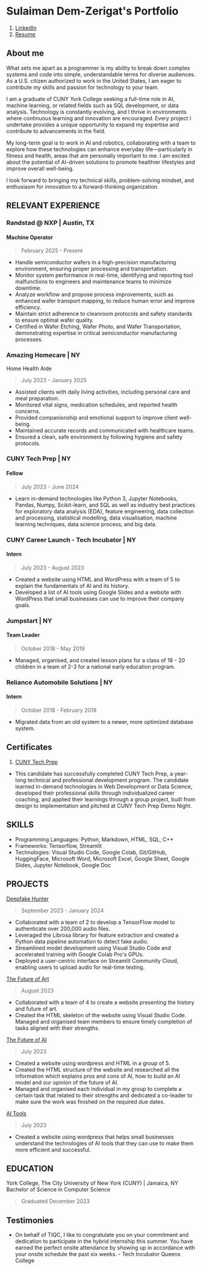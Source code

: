 # Sulaiman Dem-Zerigat's Portfolio

1. [LinkedIn](http://www.linkedin.com/in/sulaiman-dem-zerigat-43379a169)
2. <a href="images/Sulaiman Dem-Zerigat Resume.pdf" title="Download" download>Resume</a>

## About me

What sets me apart as a programmer is my ability to break down complex systems and code into simple, understandable terms for diverse audiences. As a U.S. citizen authorized to work in the United States, I am eager to contribute my skills and passion for technology to your team.

I am a graduate of CUNY York College seeking a full-time role in AI, machine learning, or related fields such as SQL development, or data analysis. Technology is constantly evolving, and I thrive in environments where continuous learning and innovation are encouraged. Every project I undertake provides a unique opportunity to expand my expertise and contribute to advancements in the field.

My long-term goal is to work in AI and robotics, collaborating with a team to explore how these technologies can enhance everyday life—particularly in fitness and health, areas that are personally important to me. I am excited about the potential of AI-driven solutions to promote healthier lifestyles and improve overall well-being.

I look forward to bringing my technical skills, problem-solving mindset, and enthusiasm for innovation to a forward-thinking organization.

## RELEVANT EXPERIENCE

### Randstad @ NXP | Austin, TX

#### Machine Operator

> February 2025 - Present

- Handle semiconductor wafers in a high-precision manufacturing environment, ensuring proper processing and transportation.
- Monitor system performance in real-time, identifying and reporting tool malfunctions to engineers and maintenance teams to minimize downtime.
- Analyze workflow and propose process improvements, such as enhanced wafer transport mapping, to reduce human error and improve efficiency.
- Maintain strict adherence to cleanroom protocols and safety standards to ensure optimal wafer quality.
- Certified in Wafer Etching, Wafer Photo, and Wafer Transportation, demonstrating expertise in critical
  semiconductor manufacturing processes.

### Amazing Homecare | NY

Home Health Aide

> July 2023 - January 2025

- Assisted clients with daily living activities, including personal care and meal preparation.
- Monitored vital signs, medication schedules, and reported health concerns.
- Provided companionship and emotional support to improve client well-being.
- Maintained accurate records and communicated with healthcare teams.
- Ensured a clean, safe environment by following hygiene and safety protocols.

### CUNY Tech Prep | NY

#### Fellow

> July 2023 - June 2024

- Learn in-demand technologies like Python 3, Jupyter Notebooks, Pandas, Numpy, Scikit-learn, and SQL as well as industry best practices for exploratory data analysis (EDA), feature engineering, data collection and processing, statistical modelling, data visualisation, machine learning techniques, data science process, and big data.

### CUNY Career Launch - Tech Incubator | NY

#### Intern

> July 2023 - August 2023

- Created a website using HTML and WordPress with a team of 5 to explain the fundamentals of AI and its history.
- Developed a list of AI tools using Google Slides and a website with WordPress that small businesses can use to improve their company goals.

### Jumpstart | NY

#### Team Leader

> October 2018 - May 2019

- Managed, organised, and created lesson plans for a class of 18 - 20 children in a team of 2-3 for a national early education program.

### Reliance Automobile Solutions | NY

#### Intern

> October 2018 - February 2019

- Migrated data from an old system to a newer, more optimized database system.

## Certificates

1. <a href="images/CTP Certificate.pdf" title="Download" download>CUNY Tech Prep</a>

- This candidate has successfully completed CUNY Tech Prep, a year-long technical and professional development program. The candidate learned in-demand technologies in Web Development or Data Science, developed their professional skills through individualized career coaching, and applied their learnings through a group project, built from design to implementation and pitched at CUNY Tech Prep Demo Night.

## SKILLS

- Programming Languages: Python, Markdown, HTML, SQL, C++
- Frameworks: Tensorflow, Streamlit
- Technologies: Visual Studio Code, Google Colab, Git/GitHub, HuggingFace, Microsoft Word, Microsoft Excel, Google Sheet, Google Slides, Jupyter Notebook, Google Doc

## PROJECTS

[Deepfake Hunter](https://github.com/Sulaiman-Dem/DeepFake-Hunter)

> September 2023 - January 2024

- Collaborated with a team of 2 to develop a TensorFlow model to authenticate over 200,000 audio files.
- Leveraged the Librosa library for feature extraction and created a Python data pipeline automation to detect fake audio.
- Streamlined model development using Visual Studio Code and accelerated training with Google Colab Pro's GPUs.
- Deployed a user-centric interface on Streamlit Community Cloud, enabling users to upload audio for real-time testing.

[The Future of Art](https://devpost.com/software/the-future-of-art?ref_content=my-projects-tab&ref_feature=my_projects)

> August 2023

- Collaborated with a team of 4 to create a website presenting the history and future of art.
- Created the HTML skeleton of the website using Visual Studio Code.
  Managed and organised team members to ensure timely completion of tasks aligned with their strengths.

[The Future of AI](https://group9-wp-su23.tiqc01.com)

> July 2023

- Created a website using wordpress and HTML in a group of 5.
- Created the HTML structure of the website and researched all the information which explains pros and cons of AI, how to build an AI model and our opinion of the future of AI.
- Managed and organised each individual in my group to complete a certain task that related to their strengths and dedicated a co-leader to make sure the work was finished on the required due dates.

[AI Tools](https://sulaiman-wp-su23.tiqc01.com/)

> July 2023

- Created a website using wordpress that helps small businesses understand the technologies of AI tools that they can use to make them more efficient and successful.

## EDUCATION

York College, The City University of New York (CUNY) | Jamaica, NY
Bachelor of Science in Computer Science

> Graduated December 2023

## Testimonies

- On behalf of TIQC, I like to congratulate you on your commitment and dedication to participate in the hybrid internship this summer. You have earned the perfect onsite attendance by showing up in accordance with your onsite schedule the past six weeks. - Tech Incubator Queens College
